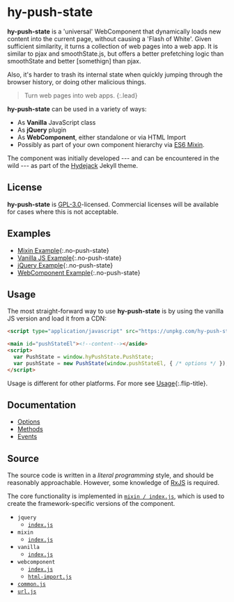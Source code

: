 # hy-push-state

**hy-push-state** is a 'universal' WebComponent that dynamically loads new content into the current page,
without causing a 'Flash of White'. Given sufficient similarity, it turns a collection of web pages into a web app.
It is similar to pjax and smoothState.js, but offers a better prefetching logic than smoothState and better [somethign] than pjax.

Also, it's harder to trash its internal state when quickly jumping through the browser history, or doing other malicious things.

> Turn web pages into web apps.
{:.lead}

**hy-push-state** can be used in a variety of ways:
* As **Vanilla** JavaScript class
* As **jQuery** plugin
* As **WebComponent**, either standalone or via HTML Import
* Possibly as part of your own component hierarchy via [ES6 Mixin][esmixins].

The component was initially developed --- and can be encountered in the wild ---
as part of the [Hydejack](https://qwtel.com/hydejack/) Jekyll theme.

## License
**hy-push-state** is [GPL-3.0](LICENSE.md)-licensed. Commercial licenses will be available for cases where this is not acceptable.

## Examples
* [Mixin Example](example/mixin/){:.no-push-state}
* [Vanilla JS Example](example/vanilla/){:.no-push-state}
* [jQuery Example](example/jquery/){:.no-push-state}
* [WebComponent Example](example/webcomponent/){:.no-push-state}

## Usage
The most straight-forward way to use **hy-push-state** is by using the vanilla JS version and load it from a CDN:

~~~html
<script type="application/javascript" src="https://unpkg.com/hy-push-state/dist/vanilla/hy-push-state.min.js"></script>
~~~

~~~html
<main id="pushStateEl"><!--content--></aside>
<script>
  var PushState = window.hyPushState.PushState;
  var pushState = new PushState(window.pushStateEl, { /* options */ });
</script>
~~~

Usage is different for other platforms. For more see [Usage](doc/usage/README.md){:.flip-title}.

## Documentation

* [Options](doc/options.md)
* [Methods](doc/methods.md)
* [Events](doc/events.md)

## Source
The source code is written in a *literal programming* style, and should be reasonably approachable.
However, some knowledge of [RxJS] is required.

The core functionality is implemented in [`mixin / index.js`](doc/source/mixin/index.md),
which is used to create the framework-specific versions of the component.

* `jquery`
  * [`index.js`](doc/source/jquery/index.md)
* `mixin`
  * [`index.js`](doc/source/mixin/index.md)
* `vanilla`
  * [`index.js`](doc/source/vanilla/index.md)
* `webcomponent`
  * [`index.js`](doc/source/webcomponent/index.md)
  * [`html-import.js`](doc/source/webcomponent/html-import.md)
* [`common.js`](doc/source/common.md)
* [`url.js`](doc/source/url.md)


[esmixins]: http://justinfagnani.com/2015/12/21/real-mixins-with-javascript-classes/
[rxjs]: https://github.com/ReactiveX/rxjs
